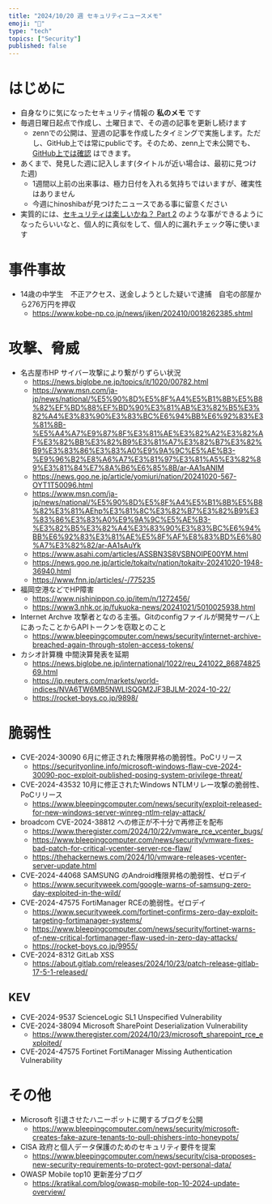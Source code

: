 ```yaml
---
title: "2024/10/20 週 セキュリティニュースメモ"
emoji: "🔖"
type: "tech"
topics: ["Security"]
published: false
---
```


# はじめに
* 自身なりに気になったセキュリティ情報の **私のメモ** です
* 毎週日曜日起点で作成し、土曜日まで、その週の記事を更新し続けます
    * zennでの公開は、翌週の記事を作成したタイミングで実施します。ただし、GitHub上では常にpublicです。そのため、zenn上で未公開でも、[GitHub上では確認](https://github.com/hinoshiba/zenn.dev/tree/main/articles) はできます。
* あくまで、発見した週に記入します(タイトルが近い場合は、最初に見つけた週)
    * 1週間以上前の出来事は、極力日付を入れる気持ちではいますが、確実性はありません
    * 今週にhinoshibaが見つけたニュースである事に留意ください
* 実質的には、[セキュリティは楽しいかね？ Part 2](https://negi.hatenablog.com/) のような事ができるようになったらいいなと、個人的に真似をして、個人的に漏れチェック等に使います

# 事件事故

* 14歳の中学生　不正アクセス、送金しようとした疑いで逮捕　自宅の部屋から276万円を押収
    * https://www.kobe-np.co.jp/news/jiken/202410/0018262385.shtml

# 攻撃、脅威

* 名古屋市HP サイバー攻撃により繋がりずらい状況
    * https://news.biglobe.ne.jp/topics/it/1020/00782.html
    * https://www.msn.com/ja-jp/news/national/%E5%90%8D%E5%8F%A4%E5%B1%8B%E5%B8%82%EF%BD%88%EF%BD%90%E3%81%AB%E3%82%B5%E3%82%A4%E3%83%90%E3%83%BC%E6%94%BB%E6%92%83%E3%81%8B-%E5%A4%A7%E9%87%8F%E3%81%AE%E3%82%A2%E3%82%AF%E3%82%BB%E3%82%B9%E3%81%A7%E3%82%B7%E3%82%B9%E3%83%86%E3%83%A0%E9%9A%9C%E5%AE%B3-%E9%96%B2%E8%A6%A7%E3%81%97%E3%81%A5%E3%82%89%E3%81%84%E7%8A%B6%E6%85%8B/ar-AA1sANIM
    * https://news.goo.ne.jp/article/yomiuri/nation/20241020-567-OYT1T50096.html
    * https://www.msn.com/ja-jp/news/national/%E5%90%8D%E5%8F%A4%E5%B1%8B%E5%B8%82%E3%81%AEhp%E3%81%8C%E3%82%B7%E3%82%B9%E3%83%86%E3%83%A0%E9%9A%9C%E5%AE%B3-%E3%82%B5%E3%82%A4%E3%83%90%E3%83%BC%E6%94%BB%E6%92%83%E3%81%AE%E5%8F%AF%E8%83%BD%E6%80%A7%E3%82%82/ar-AA1sAuYk
    * https://www.asahi.com/articles/ASSBN3S8VSBNOIPE00YM.html
    * https://news.goo.ne.jp/article/tokaitv/nation/tokaitv-20241020-1948-36940.html
    * https://www.fnn.jp/articles/-/775235
* 福岡空港などでHP障害
    * https://www.nishinippon.co.jp/item/n/1272456/
    * https://www3.nhk.or.jp/fukuoka-news/20241021/5010025938.html
* Internet Archve 攻撃者となのる主張。Gitのconfigファイルが開発サーバ上にあったことからAPIトークンを窃取とのこと
    * https://www.bleepingcomputer.com/news/security/internet-archive-breached-again-through-stolen-access-tokens/
* カシオ計算機 中間決算発表を延期
    * https://news.biglobe.ne.jp/international/1022/reu_241022_8687482569.html
    * https://jp.reuters.com/markets/world-indices/NVA6TW6MB5NWLISQGM2JF3BJLM-2024-10-22/
    * https://rocket-boys.co.jp/9898/

# 脆弱性
* CVE-2024-30090 6月に修正された権限昇格の脆弱性。PoCリリース
    * https://securityonline.info/microsoft-windows-flaw-cve-2024-30090-poc-exploit-published-posing-system-privilege-threat/ 
* CVE-2024-43532 10月に修正されたWindows NTLMリレー攻撃の脆弱性、PoCリリース
    * https://www.bleepingcomputer.com/news/security/exploit-released-for-new-windows-server-winreg-ntlm-relay-attack/
* broadcom CVE-2024-38812 への修正が不十分で再修正を配布
    * https://www.theregister.com/2024/10/22/vmware_rce_vcenter_bugs/
    * https://www.bleepingcomputer.com/news/security/vmware-fixes-bad-patch-for-critical-vcenter-server-rce-flaw/
    * https://thehackernews.com/2024/10/vmware-releases-vcenter-server-update.html
* CVE-2024-44068 SAMSUNG のAndroid権限昇格の脆弱性、ゼロデイ
    * https://www.securityweek.com/google-warns-of-samsung-zero-day-exploited-in-the-wild/
* CVE-2024-47575 FortiManager RCEの脆弱性。ゼロデイ
    * https://www.securityweek.com/fortinet-confirms-zero-day-exploit-targeting-fortimanager-systems/
    * https://www.bleepingcomputer.com/news/security/fortinet-warns-of-new-critical-fortimanager-flaw-used-in-zero-day-attacks/
    * https://rocket-boys.co.jp/9955/
* CVE-2024-8312 GitLab XSS
    * https://about.gitlab.com/releases/2024/10/23/patch-release-gitlab-17-5-1-released/


## KEV
* CVE-2024-9537 ScienceLogic SL1 Unspecified Vulnerability
* CVE-2024-38094 Microsoft SharePoint Deserialization Vulnerability
    * https://www.theregister.com/2024/10/23/microsoft_sharepoint_rce_exploited/
* CVE-2024-47575 Fortinet FortiManager Missing Authentication Vulnerability

# その他

* Microsoft 引退させたハニーポットに関するブログを公開
    * https://www.bleepingcomputer.com/news/security/microsoft-creates-fake-azure-tenants-to-pull-phishers-into-honeypots/
* CISA 政府と個人データ保護のためのセキュリティ要件を提案
    * https://www.bleepingcomputer.com/news/security/cisa-proposes-new-security-requirements-to-protect-govt-personal-data/
* OWASP Mobile top10 更新差分ブログ
    * https://kratikal.com/blog/owasp-mobile-top-10-2024-update-overview/
